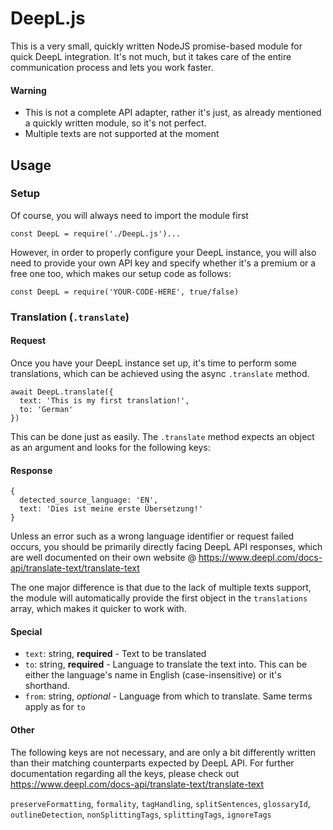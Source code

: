 # DeepL.js

This is a very small, quickly written NodeJS promise-based module for quick DeepL integration. It's not much, but it takes care of the entire communication process and lets you work faster.

#### Warning
* This is not a complete API adapter, rather it's just, as already mentioned a quickly written module, so it's not perfect.
* Multiple texts are not supported at the moment

## Usage

### Setup

Of course, you will always need to import the module first

`const DeepL = require('./DeepL.js')...`

However, in order to properly configure your DeepL instance, you will also need to provide your own API key and specify whether it's a premium or a free one too, which makes our setup code as follows:

`const DeepL = require('YOUR-CODE-HERE', true/false)`

### Translation (`.translate`)

#### Request

Once you have your DeepL instance set up, it's time to perform some translations, which can be achieved using the async `.translate` method.

```
await DeepL.translate({
  text: 'This is my first translation!',
  to: 'German'
})
```

This can be done just as easily. The `.translate` method expects an object as an argument and looks for the following keys:

#### Response

```
{
  detected_source_language: 'EN',
  text: 'Dies ist meine erste Übersetzung!'
}
```

Unless an error such as a wrong language identifier or request failed occurs, you should be primarily directly facing DeepL API responses, which are well documented on their own website @ https://www.deepl.com/docs-api/translate-text/translate-text

The one major difference is that due to the lack of multiple texts support, the module will automatically provide the first object in the `translations` array, which makes it quicker to work with.

#### Special

* `text`: string, **required** - Text to be translated
* `to`: string, **required** - Language to translate the text into. This can be either the language's name in English (case-insensitive) or it's shorthand.
* `from`: string, *optional* - Language from which to translate. Same terms apply as for `to`

#### Other

The following keys are not necessary, and are only a bit differently written than their matching counterparts expected by DeepL API. For further documentation regarding all the keys, please check out https://www.deepl.com/docs-api/translate-text/translate-text

`preserveFormatting`, `formality`, `tagHandling`, `splitSentences`, `glossaryId`, `outlineDetection`, `nonSplittingTags`, `splittingTags`, `ignoreTags`
